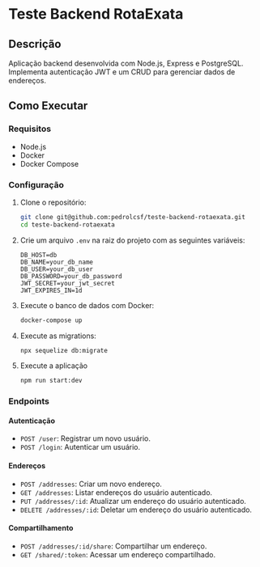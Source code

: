 # Teste Backend RotaExata

## Descrição
Aplicação backend desenvolvida com Node.js, Express e PostgreSQL. Implementa autenticação JWT e um CRUD para gerenciar dados de endereços.

## Como Executar

### Requisitos
- Node.js
- Docker
- Docker Compose

### Configuração
1. Clone o repositório:
    ```bash
    git clone git@github.com:pedrolcsf/teste-backend-rotaexata.git
    cd teste-backend-rotaexata
    ```

2. Crie um arquivo `.env` na raiz do projeto com as seguintes variáveis:
    ```env
    DB_HOST=db
    DB_NAME=your_db_name
    DB_USER=your_db_user
    DB_PASSWORD=your_db_password
    JWT_SECRET=your_jwt_secret
    JWT_EXPIRES_IN=1d
    ```

3. Execute o banco de dados com Docker:
    ```bash
    docker-compose up
    ```

4. Execute as migrations:
    ```bash
    npx sequelize db:migrate
    ```

5. Execute a aplicação
    ```bash
    npm run start:dev
    ```


### Endpoints

#### Autenticação
- `POST /user`: Registrar um novo usuário.
- `POST /login`: Autenticar um usuário.

#### Endereços
- `POST /addresses`: Criar um novo endereço.
- `GET /addresses`: Listar endereços do usuário autenticado.
- `PUT /addresses/:id`: Atualizar um endereço do usuário autenticado.
- `DELETE /addresses/:id`: Deletar um endereço do usuário autenticado.

#### Compartilhamento
- `POST /addresses/:id/share`: Compartilhar um endereço.
- `GET /shared/:token`: Acessar um endereço compartilhado.
